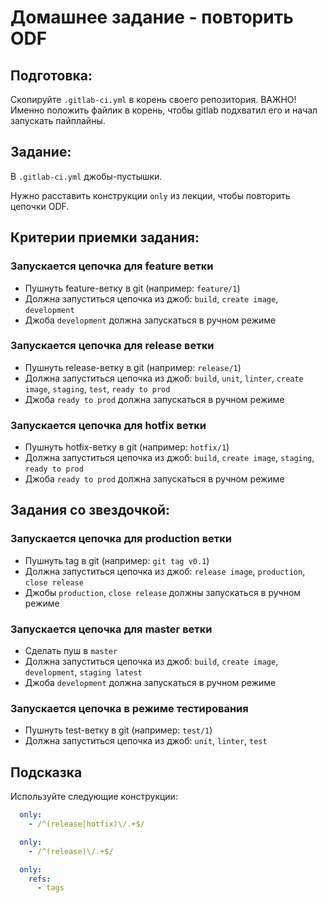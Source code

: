 # Домашнее задание - повторить ODF

## Подготовка:

Скопируйте `.gitlab-ci.yml` в корень своего репозитория. ВАЖНО! Именно положить файлик в корень, чтобы gitlab подхватил его и начал запускать пайплайны.

## Задание:

В `.gitlab-ci.yml` джобы-пустышки.

Нужно расставить конструкции `only` из лекции, чтобы повторить цепочки ODF.

## Критерии приемки задания:

### Запускается цепочка для feature ветки 

- Пушнуть feature-ветку в git (например: `feature/1`)
- Должна запуститься цепочка из джоб: `build`, `create image`, `development`
- Джоба `development` должна запускаться в ручном режиме

### Запускается цепочка для release ветки

- Пушнуть release-ветку в git (например: `release/1`)
- Должна запуститься цепочка из джоб: `build`, `unit`, `linter`, `create image`, `staging`, `test`, `ready to prod`
- Джоба `ready to prod` должна запускаться в ручном режиме

### Запускается цепочка для hotfix ветки

- Пушнуть hotfix-ветку в git (например: `hotfix/1`)
- Должна запуститься цепочка из джоб: `build`, `create image`, `staging`, `ready to prod`
- Джоба `ready to prod` должна запускаться в ручном режиме

## Задания со звездочкой:

### Запускается цепочка для production ветки

- Пушнуть tag в git (например: `git tag v0.1`)
- Должна запуститься цепочка из джоб: `release image`, `production`, `close release`
- Джобы `production`, `close release` должны запускаться в ручном режиме

### Запускается цепочка для master ветки

- Сделать пуш в `master`
- Должна запуститься цепочка из джоб: `build`, `create image`, `development`, `staging latest`
- Джоба `development` должна запускаться в ручном режиме

### Запускается цепочка в режиме тестирования

- Пушнуть test-ветку в git (например: `test/1`)
- Должна запуститься цепочка из джоб: `unit`, `linter`, `test`

## Подсказка

Используйте следующие конструкции:

```yaml
  only:
    - /^(release|hotfix)\/.+$/
```

```yaml
  only:
    - /^(release)\/.+$/
```

```yaml
  only:
    refs:
      - tags
```